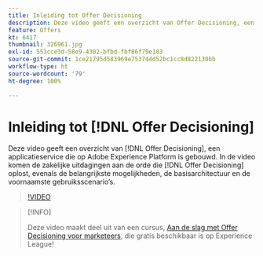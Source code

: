 ```yaml
---
title: Inleiding tot Offer Decisioning
description: Deze video geeft een overzicht van Offer Decisioning, een applicatieservice die op Adobe Experience Platform is gebouwd.
feature: Offers
kt: 6417
thumbnail: 326961.jpg
exl-id: 551cce3d-58e9-4302-bfbd-fbf86f79e183
source-git-commit: 1ce21795d583969e753744d52bc1cc8d822130bb
workflow-type: ht
source-wordcount: '79'
ht-degree: 100%

---
```


# Inleiding tot [!DNL Offer Decisioning]

Deze video geeft een overzicht van [!DNL Offer Decisioning], een applicatieservice die op Adobe Experience Platform is gebouwd. In de video komen de zakelijke uitdagingen aan de orde die [!DNL Offer Decisioning] oplost, evenals de belangrijkste mogelijkheden, de basisarchitectuur en de voornaamste gebruiksscenario’s.


>[!VIDEO](https://video.tv.adobe.com/v/326961?quality=12&learn=on)

>[!INFO]
>
> Deze video maakt deel uit van een cursus, [Aan de slag met Offer Decisioning voor marketeers](https://experienceleague.adobe.com/?recommended=ExperiencePlatform-U-1-2020.1.offerdecisioning), die gratis beschikbaar is op Experience League!
